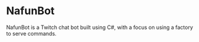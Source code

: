 # NafunBot
NafunBot is a Twitch chat bot built using C#, with a focus on using a factory to serve commands.

